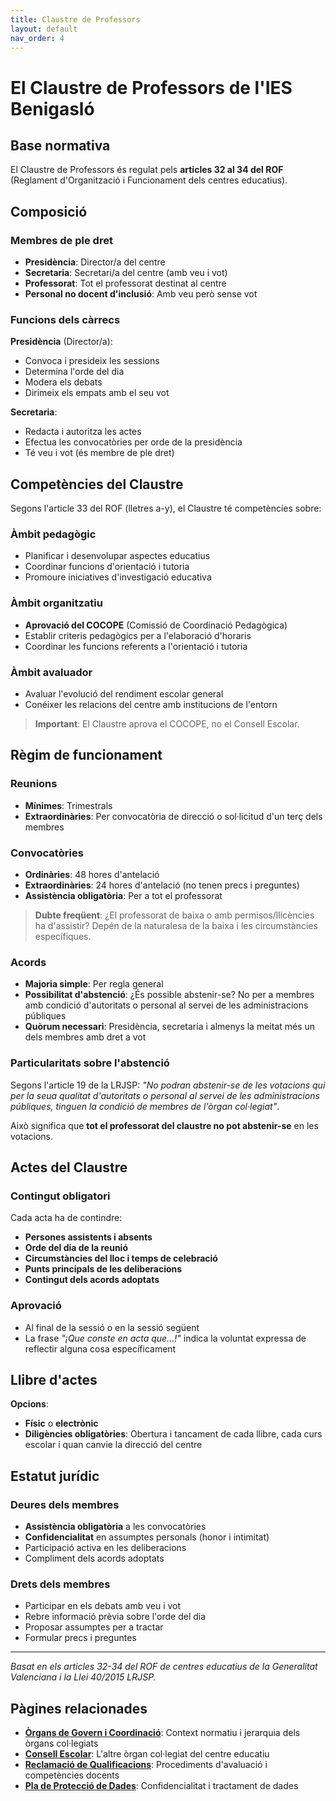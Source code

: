 ```yaml
---
title: Claustre de Professors
layout: default
nav_order: 4
---
```


# El Claustre de Professors de l'IES Benigasló

## Base normativa

El Claustre de Professors és regulat pels **articles 32 al 34 del ROF** (Reglament d'Organització i Funcionament dels centres educatius).

## Composició

### Membres de ple dret
- **Presidència**: Director/a del centre
- **Secretaria**: Secretari/a del centre (amb veu i vot)
- **Professorat**: Tot el professorat destinat al centre
- **Personal no docent d'inclusió**: Amb veu però sense vot

### Funcions dels càrrecs

**Presidència** (Director/a):
- Convoca i presideix les sessions
- Determina l'orde del dia
- Modera els debats
- Dirimeix els empats amb el seu vot

**Secretaria**:
- Redacta i autoritza les actes
- Efectua les convocatòries per orde de la presidència
- Té veu i vot (és membre de ple dret)

## Competències del Claustre

Segons l'article 33 del ROF (lletres a-y), el Claustre té competències sobre:

### Àmbit pedagògic
- Planificar i desenvolupar aspectes educatius
- Coordinar funcions d'orientació i tutoria
- Promoure iniciatives d'investigació educativa

### Àmbit organitzatiu
- **Aprovació del COCOPE** (Comissió de Coordinació Pedagògica)
- Establir criteris pedagògics per a l'elaboració d'horaris
- Coordinar les funcions referents a l'orientació i tutoria

### Àmbit avaluador
- Avaluar l'evolució del rendiment escolar general
- Conéixer les relacions del centre amb institucions de l'entorn

> **Important**: El Claustre aprova el COCOPE, no el Consell Escolar.

## Règim de funcionament

### Reunions
- **Mínimes**: Trimestrals
- **Extraordinàries**: Per convocatòria de direcció o sol·licitud d'un terç dels membres

### Convocatòries
- **Ordinàries**: 48 hores d'antelació
- **Extraordinàries**: 24 hores d'antelació (no tenen precs i preguntes)
- **Assistència obligatòria**: Per a tot el professorat

> **Dubte freqüent**: ¿El professorat de baixa o amb permisos/llicències ha d'assistir? Depén de la naturalesa de la baixa i les circumstàncies específiques.

### Acords
- **Majoria simple**: Per regla general
- **Possibilitat d'abstenció**: ¿És possible abstenir-se? No per a membres amb condició d'autoritats o personal al servei de les administracions públiques
- **Quòrum necessari**: Presidència, secretaria i almenys la meitat més un dels membres amb dret a vot

### Particularitats sobre l'abstenció
Segons l'article 19 de la LRJSP: *"No podran abstenir-se de les votacions qui per la seua qualitat d'autoritats o personal al servei de les administracions públiques, tinguen la condició de membres de l'òrgan col·legiat"*.

Això significa que **tot el professorat del claustre no pot abstenir-se** en les votacions.

## Actes del Claustre

### Contingut obligatori
Cada acta ha de contindre:
- **Persones assistents i absents**
- **Orde del dia de la reunió**
- **Circumstàncies del lloc i temps de celebració**
- **Punts principals de les deliberacions**
- **Contingut dels acords adoptats**

### Aprovació
- Al final de la sessió o en la sessió següent
- La frase *"¡Que conste en acta que...!"* indica la voluntat expressa de reflectir alguna cosa específicament

## Llibre d'actes

**Opcions**:
- **Físic** o **electrònic**
- **Diligències obligatòries**: Obertura i tancament de cada llibre, cada curs escolar i quan canvie la direcció del centre

## Estatut jurídic

### Deures dels membres
- **Assistència obligatòria** a les convocatòries
- **Confidencialitat** en assumptes personals (honor i intimitat)
- Participació activa en les deliberacions
- Compliment dels acords adoptats

### Drets dels membres
- Participar en els debats amb veu i vot
- Rebre informació prèvia sobre l'orde del dia
- Proposar assumptes per a tractar
- Formular precs i preguntes

---

*Basat en els articles 32-34 del ROF de centres educatius de la Generalitat Valenciana i la Llei 40/2015 LRJSP.*

## Pàgines relacionades

- **[Òrgans de Govern i Coordinació](conceptos-basicos.html)**: Context normatiu i jerarquia dels òrgans col·legiats
- **[Consell Escolar](derechos-responsabilidades.html)**: L'altre òrgan col·legiat del centre educatiu
- **[Reclamació de Qualificacions](politicas-instituto.html)**: Procediments d'avaluació i competències docents
- **[Pla de Protecció de Dades](recursos-enlaces.html)**: Confidencialitat i tractament de dades